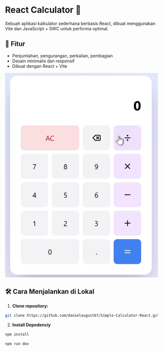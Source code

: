 # React Calculator 🔢

Sebuah aplikasi kalkulator sederhana berbasis React, dibuat menggunakan Vite dan JavaScript + SWC untuk performa optimal.

## 🚀 Fitur

- Penjumlahan, pengurangan, perkalian, pembagian
- Desain minimalis dan responsif
- Dibuat dengan React + Vite

![Demo Calculator](./assets/demo.gif)


## 🛠️ Cara Menjalankan di Lokal

1. **Clone repository:**

```bash
git clone https://github.com/danielaugust67/Simple-Calculator-React.git
```
2. **Install Depedenciy**

```bash
npm install
```
```bash
npm run dev
```

